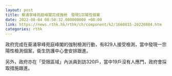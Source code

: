 ```yaml
---
layout: post
title: 葵涌寧峰苑庭峰閣完成強檢　發現1宗陽性個案
date: 2022-08-04 08:50:32.000000000 +08:00
link: https://news.rthk.hk/rthk/ch/component/k2/1660815-20220804.htm
categories: rthk
---
```


政府完成在葵涌寧峰苑庭峰閣的強制檢測行動，有829人接受檢測，當中發現一宗陽性檢測個案，衞生防護中心會安排跟進。

另外，政府亦在「受限區域」內派員到訪320戶，當中19戶沒有人應門，政府會採取措施跟進。
